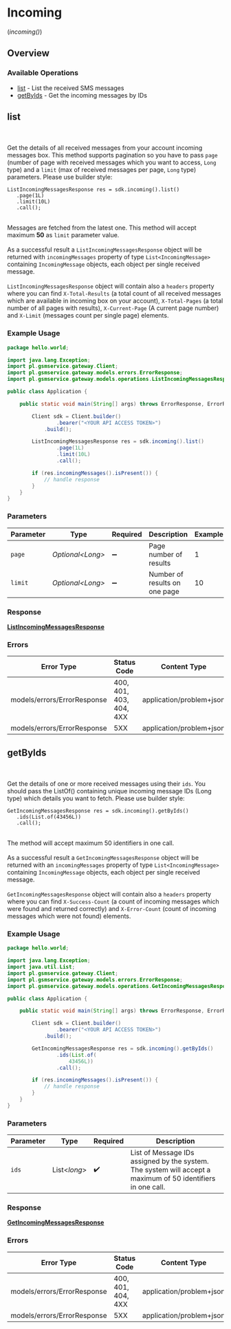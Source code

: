 # Incoming
(*incoming()*)

## Overview

### Available Operations

* [list](#list) - List the received SMS messages
* [getByIds](#getbyids) - Get the incoming messages by IDs

## list

<br><br>Get the details of all received messages from your account incoming messages box. This method supports pagination so you have to pass `page` (number of page with received messages which you want to access, `Long` type) and a `limit` (max of received messages per page, `Long` type) parameters. Please use builder style:<br>
```
ListIncomingMessagesResponse res = sdk.incoming().list()
   .page(1L)
   .limit(10L)
   .call();
```
<br>Messages are fetched from the latest one. This method will accept maximum <strong>50</strong> as `limit` parameter value.<br><br>As a successful result a `ListIncomingMessagesResponse` object will be returned with `incomingMessages` property of type `List<IncomingMessage>` containing `IncomingMessage` objects, each object per single received message.<br><br>`ListIncomingMessagesResponse` object will contain also a `headers` property where you can find `X-Total-Results` (a total count of all received messages which are available in incoming box on your account), `X-Total-Pages` (a total number of all pages with results), `X-Current-Page` (A current page number) and `X-Limit` (messages count per single page) elements.

### Example Usage

```java
package hello.world;

import java.lang.Exception;
import pl.gsmservice.gateway.Client;
import pl.gsmservice.gateway.models.errors.ErrorResponse;
import pl.gsmservice.gateway.models.operations.ListIncomingMessagesResponse;

public class Application {

    public static void main(String[] args) throws ErrorResponse, ErrorResponse, Exception {

        Client sdk = Client.builder()
                .bearer("<YOUR API ACCESS TOKEN>")
            .build();

        ListIncomingMessagesResponse res = sdk.incoming().list()
                .page(1L)
                .limit(10L)
                .call();

        if (res.incomingMessages().isPresent()) {
            // handle response
        }
    }
}
```

### Parameters

| Parameter                     | Type                          | Required                      | Description                   | Example                       |
| ----------------------------- | ----------------------------- | ----------------------------- | ----------------------------- | ----------------------------- |
| `page`                        | *Optional\<Long>*             | :heavy_minus_sign:            | Page number of results        | 1                             |
| `limit`                       | *Optional\<Long>*             | :heavy_minus_sign:            | Number of results on one page | 10                            |

### Response

**[ListIncomingMessagesResponse](../../models/operations/ListIncomingMessagesResponse.md)**

### Errors

| Error Type                  | Status Code                 | Content Type                |
| --------------------------- | --------------------------- | --------------------------- |
| models/errors/ErrorResponse | 400, 401, 403, 404, 4XX     | application/problem+json    |
| models/errors/ErrorResponse | 5XX                         | application/problem+json    |

## getByIds

<br><br>Get the details of one or more received messages using their `ids`. You should pass the ListOf() containing unique incoming message IDs (Long type) which details you want to fetch. Please use builder style:<br>
```
GetIncomingMessagesResponse res = sdk.incoming().getByIds()
   .ids(List.of(43456L))
   .call();
```
<br>The method will accept maximum 50 identifiers in one call.<br><br>As a successful result a `GetIncomingMessagesResponse` object will be returned with an `incomingMessages` property of type `List<IncomingMessage>` containing `IncomingMessage` objects, each object per single received message.<br><br>`GetIncomingMessagesResponse` object will contain also a `headers` property where you can find `X-Success-Count` (a count of incoming messages which were found and returned correctly) and `X-Error-Count` (count of incoming messages which were not found) elements.

### Example Usage

```java
package hello.world;

import java.lang.Exception;
import java.util.List;
import pl.gsmservice.gateway.Client;
import pl.gsmservice.gateway.models.errors.ErrorResponse;
import pl.gsmservice.gateway.models.operations.GetIncomingMessagesResponse;

public class Application {

    public static void main(String[] args) throws ErrorResponse, ErrorResponse, Exception {

        Client sdk = Client.builder()
                .bearer("<YOUR API ACCESS TOKEN>")
            .build();

        GetIncomingMessagesResponse res = sdk.incoming().getByIds()
                .ids(List.of(
                    43456L))
                .call();

        if (res.incomingMessages().isPresent()) {
            // handle response
        }
    }
}
```

### Parameters

| Parameter                                                                                                         | Type                                                                                                              | Required                                                                                                          | Description                                                                                                       |
| ----------------------------------------------------------------------------------------------------------------- | ----------------------------------------------------------------------------------------------------------------- | ----------------------------------------------------------------------------------------------------------------- | ----------------------------------------------------------------------------------------------------------------- |
| `ids`                                                                                                             | List\<*long*>                                                                                                     | :heavy_check_mark:                                                                                                | List<Long> of Message IDs assigned by the system. The system will accept a maximum of 50 identifiers in one call. |

### Response

**[GetIncomingMessagesResponse](../../models/operations/GetIncomingMessagesResponse.md)**

### Errors

| Error Type                  | Status Code                 | Content Type                |
| --------------------------- | --------------------------- | --------------------------- |
| models/errors/ErrorResponse | 400, 401, 404, 4XX          | application/problem+json    |
| models/errors/ErrorResponse | 5XX                         | application/problem+json    |